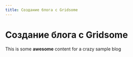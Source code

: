 ```yaml
---
title: Создание блога с Gridsome
---
```


# Создание блога с Gridsome

This is some **awesome** content for a crazy sample blog
